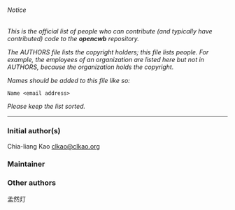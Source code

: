 ###### Notice

*This is the official list of people who can contribute (and typically have
contributed) code to the **opencwb** repository.*

*The AUTHORS file lists the copyright holders; this file lists people. For
example, the employees of an organization are listed here but not in AUTHORS,
because the organization holds the copyright.*

*Names should be added to this file like so:*

	Name <email address>

*Please keep the list sorted.*

* * *

### Initial author(s)

Chia-liang Kao <clkao@clkao.org>

### Maintainer



### Other authors

孟然灯
